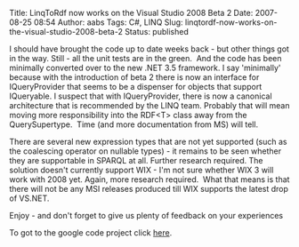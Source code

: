Title: LinqToRdf now works on the Visual Studio 2008 Beta 2
Date: 2007-08-25 08:54
Author: aabs
Tags: C#, LINQ
Slug: linqtordf-now-works-on-the-visual-studio-2008-beta-2
Status: published

I should have brought the code up to date weeks back - but other things got in the way. Still - all the unit tests are in the green.  And the code has been minimally converted over to the new .NET 3.5 framework. I say 'minimally' because with the introduction of beta 2 there is now an interface for IQueryProvider that seems to be a dispenser for objects that support IQueryable. I suspect that with IQueryProvider, there is now a canonical architecture that is recommended by the LINQ team. Probably that will mean moving more responsibility into the RDF\<T\> class away from the QuerySupertype.  Time (and more documentation from MS) will tell.

There are several new expression types that are not yet supported (such as the coalescing operator on nullable types) - it remains to be seen whether they are supportable in SPARQL at all. Further research required. The solution doesn't currently support WIX - I'm not sure whether WIX 3 will work with 2008 yet. Again, more research required.  What that means is that there will not be any MSI releases produced till WIX supports the latest drop of VS.NET.

Enjoy - and don't forget to give us plenty of feedback on your experiences

To got to the google code project click [here](http://code.google.com/p/linqtordf/).
